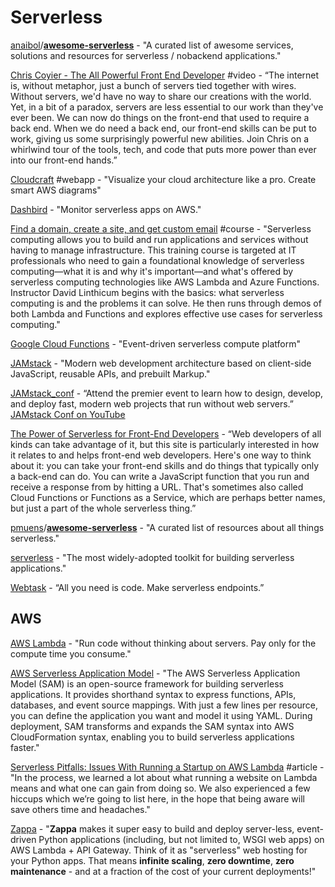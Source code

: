# Serverless

[anaibol](https://github.com/anaibol)/[**awesome-serverless**](https://github.com/anaibol/awesome-serverless) - "A curated list of awesome services, solutions and resources for serverless / nobackend applications."

[Chris Coyier - The All Powerful Front End Developer](https://www.youtube.com/watch?v=grSxHfGoaeg) \#video - “The internet is, without metaphor, just a bunch of servers tied together with wires. Without servers, we'd have no way to share our creations with the world. Yet, in a bit of a paradox, servers are less essential to our work than they've ever been. We can now do things on the front-end that used to require a back end. When we do need a back end, our front-end skills can be put to work, giving us some surprisingly powerful new abilities. Join Chris on a whirlwind tour of the tools, tech, and code that puts more power than ever into our front-end hands.”

[Cloudcraft](https://cloudcraft.co/) \#webapp - "Visualize your cloud architecture like a pro. Create smart AWS diagrams"

[Dashbird](https://dashbird.io/) - "Monitor serverless apps on AWS."

[Find a domain, create a site, and get custom email](https://www.lynda.com/course-tutorials/Learning-Cloud-Computing-Serverless-Computing/728399-2.html) \#course - "Serverless computing allows you to build and run applications and services without having to manage infrastructure. This training course is targeted at IT professionals who need to gain a foundational knowledge of serverless computing—what it is and why it's important—and what's offered by serverless computing technologies like AWS Lambda and Azure Functions. Instructor David Linthicum begins with the basics: what serverless computing is and the problems it can solve. He then runs through demos of both Lambda and Functions and explores effective use cases for serverless computing."

[Google Cloud Functions](https://cloud.google.com/functions/) - "Event-driven serverless compute platform"

[JAMstack](https://jamstack.org/) - "Modern web development architecture based on client-side JavaScript, reusable APIs, and prebuilt Markup."

[JAMstack\_conf](https://jamstackconf.com/) - “Attend the premier event to learn how to design, develop, and deploy fast, modern web projects that run without web servers.” [JAMstack Conf on YouTube](https://www.youtube.com/channel/UC8bRyfU7ycLXnEBfvdorpUg)

[The Power of Serverless for Front-End Developers](https://thepowerofserverless.info/) - “Web developers of all kinds can take advantage of it, but this site is particularly interested in how it relates to and helps front-end web developers. Here's one way to think about it: you can take your front-end skills and do things that typically only a back-end can do. You can write a JavaScript function that you run and receive a response from by hitting a URL. That's sometimes also called Cloud Functions or Functions as a Service, which are perhaps better names, but just a part of the whole serverless thing.”

[pmuens](https://github.com/pmuens)/[**awesome-serverless**](https://github.com/pmuens/awesome-serverless) - "A curated list of resources about all things serverless."

[serverless](https://serverless.com/) - "The most widely-adopted toolkit for building serverless applications."

[Webtask](https://webtask.io/) - “All you need is code. Make serverless endpoints.”

## AWS

[AWS Lambda](https://aws.amazon.com/lambda/) - "Run code without thinking about servers. Pay only for the compute time you consume."

[AWS Serverless Application Model](https://aws.amazon.com/serverless/sam/) - "The AWS Serverless Application Model \(SAM\) is an open-source framework for building serverless applications. It provides shorthand syntax to express functions, APIs, databases, and event source mappings. With just a few lines per resource, you can define the application you want and model it using YAML. During deployment, SAM transforms and expands the SAM syntax into AWS CloudFormation syntax, enabling you to build serverless applications faster."

[Serverless Pitfalls: Issues With Running a Startup on AWS Lambda](https://app.gitbook.com/@narthur/s/knowledge/~/drafts/-MBiifXhak--jrnuBjm0/web-development-and-design/serverless) \#article - "In the process, we learned a lot about what running a website on Lambda means and what one can gain from doing so. We also experienced a few hiccups which we’re going to list here, in the hope that being aware will save others time and headaches."

[Zappa](https://github.com/Miserlou/Zappa#related-projects) - "**Zappa** makes it super easy to build and deploy server-less, event-driven Python applications \(including, but not limited to, WSGI web apps\) on AWS Lambda + API Gateway. Think of it as "serverless" web hosting for your Python apps. That means **infinite scaling**, **zero downtime**, **zero maintenance** - and at a fraction of the cost of your current deployments!"

